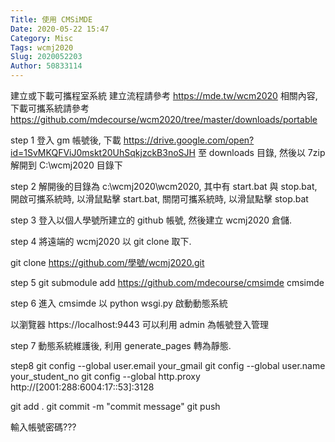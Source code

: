 ```yaml
---
Title: 使用 CMSiMDE
Date: 2020-05-22 15:47
Category: Misc
Tags: wcmj2020
Slug: 2020052203
Author: 50833114
---
```


建立或下載可攜程室系統
建立流程請參考 https://mde.tw/wcm2020 相關內容, 下載可攜系統請參考 https://github.com/mdecourse/wcm2020/tree/master/downloads/portable



<!-- PELICAN_END_SUMMARY -->

step 1
登入 gm 帳號後, 下載 https://drive.google.com/open?id=1SvMKQFViJ0mskt20UhSqkjzckB3noSJH 至 downloads 目錄, 然後以 7zip 解開到 C:\wcmj2020 目錄下

step 2
解開後的目錄為 c:\wcmj2020\wcm2020, 其中有 start.bat 與 stop.bat, 開啟可攜系統時, 以滑鼠點擊 start.bat, 關閉可攜系統時, 以滑鼠點擊 stop.bat

step 3
登入以個人學號所建立的 github 帳號, 然後建立 wcmj2020 倉儲.

step 4
將遠端的 wcmj2020 以 git clone 取下.

git clone https://github.com/學號/wcmj2020.git

step 5
git submodule add https://github.com/mdecourse/cmsimde cmsimde

step 6
進入 cmsimde 以 python wsgi.py 啟動動態系統

以瀏覽器 https://localhost:9443 可以利用 admin 為帳號登入管理

step 7
動態系統維護後, 利用 generate_pages 轉為靜態.

step8
git config --global user.email your_gmail
git config --global user.name your_student_no
git config --global http.proxy http://[2001:288:6004:17::53]:3128

git add .
git commit -m "commit message"
git push

輸入帳號密碼???